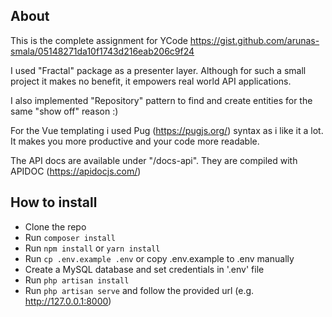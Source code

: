 ## About

 This is the complete assignment for YCode https://gist.github.com/arunas-smala/05148271da10f1743d216eab206c9f24

I used "Fractal" package as a presenter layer. Although for such a small project it makes no benefit, it empowers real world API applications.

I also implemented "Repository" pattern to find and create entities for the same "show off" reason :)

For the Vue templating i used Pug (https://pugjs.org/)  syntax as i like it a lot. It makes you more productive and your code more readable.  

The API docs are available under "/docs-api". They are compiled with  APIDOC (https://apidocjs.com/)
 

## How to install

- Clone the repo 
- Run `composer install`
- Run `npm install` or `yarn install`
- Run `cp .env.example .env` or copy .env.example to .env manually 
- Create a MySQL database and set credentials in '.env' file
- Run `php artisan install`
- Run `php artisan serve` and follow the provided url (e.g. http://127.0.0.1:8000)
